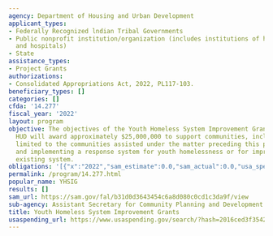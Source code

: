 ```yaml
---
agency: Department of Housing and Urban Development
applicant_types:
- Federally Recognized lndian Tribal Governments
- Public nonprofit institution/organization (includes institutions of higher education
  and hospitals)
- State
assistance_types:
- Project Grants
authorizations:
- Consolidated Appropriations Act, 2022, PL117-103.
beneficiary_types: []
categories: []
cfda: '14.277'
fiscal_year: '2022'
layout: program
objective: The objectives of the Youth Homeless System Improvement Grants (YHSIG),
  HUD will award approximately $25,000,000 to support communities, including but not
  limited to the communities assisted under the matter preceding this proviso in establishing
  and implementing a response system for youth homelessness or for improving their
  existing system.
obligations: '[{"x":"2022","sam_estimate":0.0,"sam_actual":0.0,"usa_spending_actual":0.0},{"x":"2023","sam_estimate":25000000.0,"sam_actual":0.0,"usa_spending_actual":0.0},{"x":"2024","sam_estimate":0.0,"sam_actual":0.0,"usa_spending_actual":0.0}]'
permalink: /program/14.277.html
popular_name: YHSIG
results: []
sam_url: https://sam.gov/fal/b31d0d3643454c6a8d080c0cd1c3da9f/view
sub-agency: Assistant Secretary for Community Planning and Development
title: Youth Homeless System Improvement Grants
usaspending_url: https://www.usaspending.gov/search/?hash=2016ced3f354224ab98db1d38b1ad006
---
```

